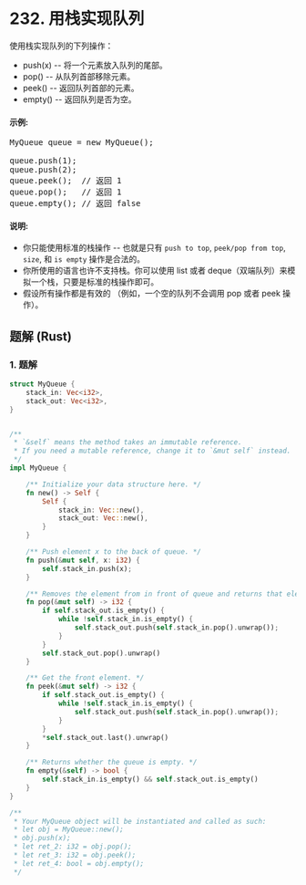 # 232. 用栈实现队列
使用栈实现队列的下列操作：
* push(x) -- 将一个元素放入队列的尾部。
* pop() -- 从队列首部移除元素。
* peek() -- 返回队列首部的元素。
* empty() -- 返回队列是否为空。

#### 示例:
<pre>
MyQueue queue = new MyQueue();

queue.push(1);
queue.push(2);
queue.peek();  // 返回 1
queue.pop();   // 返回 1
queue.empty(); // 返回 false
</pre>

#### 说明:
* 你只能使用标准的栈操作 -- 也就是只有 ```push to top```, ```peek/pop from top```, ```size```, 和 ```is empty``` 操作是合法的。
* 你所使用的语言也许不支持栈。你可以使用 list 或者 deque（双端队列）来模拟一个栈，只要是标准的栈操作即可。
* 假设所有操作都是有效的 （例如，一个空的队列不会调用 pop 或者 peek 操作）。

## 题解 (Rust)

### 1. 题解
```Rust
struct MyQueue {
    stack_in: Vec<i32>,
    stack_out: Vec<i32>,
}


/**
 * `&self` means the method takes an immutable reference.
 * If you need a mutable reference, change it to `&mut self` instead.
 */
impl MyQueue {

    /** Initialize your data structure here. */
    fn new() -> Self {
        Self {
            stack_in: Vec::new(),
            stack_out: Vec::new(),
        }
    }

    /** Push element x to the back of queue. */
    fn push(&mut self, x: i32) {
        self.stack_in.push(x);
    }

    /** Removes the element from in front of queue and returns that element. */
    fn pop(&mut self) -> i32 {
        if self.stack_out.is_empty() {
            while !self.stack_in.is_empty() {
                self.stack_out.push(self.stack_in.pop().unwrap());
            }
        }
        self.stack_out.pop().unwrap()
    }

    /** Get the front element. */
    fn peek(&mut self) -> i32 {
        if self.stack_out.is_empty() {
            while !self.stack_in.is_empty() {
                self.stack_out.push(self.stack_in.pop().unwrap());
            }
        }
        *self.stack_out.last().unwrap()
    }

    /** Returns whether the queue is empty. */
    fn empty(&self) -> bool {
        self.stack_in.is_empty() && self.stack_out.is_empty()
    }
}

/**
 * Your MyQueue object will be instantiated and called as such:
 * let obj = MyQueue::new();
 * obj.push(x);
 * let ret_2: i32 = obj.pop();
 * let ret_3: i32 = obj.peek();
 * let ret_4: bool = obj.empty();
 */
```

